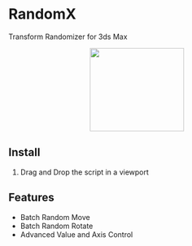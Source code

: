 # RandomX
Transform Randomizer for 3ds Max

<p align="center">
  <img width="185" height="164" src="https://raw.githubusercontent.com/markulie/RandomX/main/RandomX.png">
</p>

## Install
1. Drag and Drop the script in a viewport

## Features
- Batch Random Move
- Batch Random Rotate
- Advanced Value and Axis Control